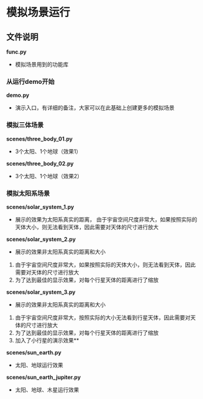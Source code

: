 # 模拟场景运行

## 文件说明
**func.py**  
* 模拟场景用到的功能库

### 从运行demo开始
**demo.py**  
* 演示入口，有详细的备注，大家可以在此基础上创建更多的模拟场景

### 模拟三体场景
**scenes/three_body_01.py**
* 3个太阳、1个地球（效果1）

**scenes/three_body_02.py**

* 3个太阳、1个地球（效果2）

### 模拟太阳系场景
**scenes/solar_system_1.py**

* 展示的效果为太阳系真实的距离，
由于宇宙空间尺度非常大，如果按照实际的天体大小，则无法看到天体，因此需要对天体的尺寸进行放大

**scenes/solar_system_2.py**

* 展示的效果非太阳系真实的距离和大小
1. 由于宇宙空间尺度非常大，如果按照实际的天体大小，则无法看到天体，因此需要对天体的尺寸进行放大
2. 为了达到最佳的显示效果，对每个行星天体的距离进行了缩放

**scenes/solar_system_3.py**

* 展示的效果非太阳系真实的距离和大小
1. 由于宇宙空间尺度非常大，按照实际的大小无法看到行星天体，因此需要对天体的尺寸进行放大
2. 为了达到最佳的显示效果，对每个行星天体的距离进行了缩放
3. 加入了小行星的演示效果**


**scenes/sun_earth.py**
* 太阳、地球运行效果


**scenes/sun_earth_jupiter.py**
* 太阳、地球、木星运行效果

